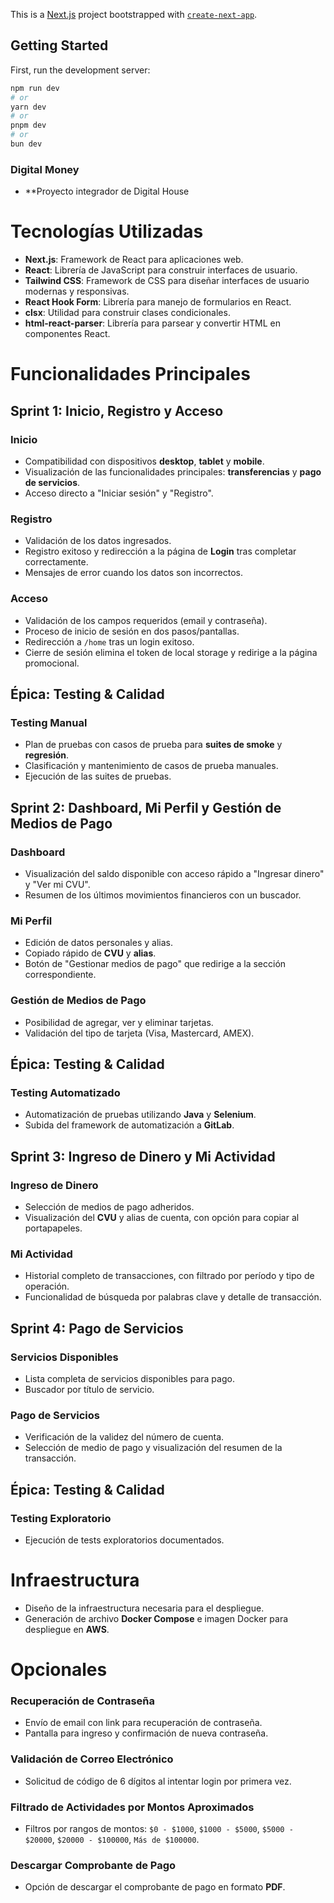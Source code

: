 This is a [Next.js](https://nextjs.org) project bootstrapped with [`create-next-app`](https://nextjs.org/docs/app/api-reference/cli/create-next-app).

## Getting Started

First, run the development server:

```bash
npm run dev
# or
yarn dev
# or
pnpm dev
# or
bun dev
```

### Digital Money

- **Proyecto integrador de Digital House 

# Tecnologías Utilizadas

- **Next.js**: Framework de React para aplicaciones web.
- **React**: Librería de JavaScript para construir interfaces de usuario.
- **Tailwind CSS**: Framework de CSS para diseñar interfaces de usuario modernas y responsivas.
- **React Hook Form**: Librería para manejo de formularios en React.
- **clsx**: Utilidad para construir clases condicionales.
- **html-react-parser**: Librería para parsear y convertir HTML en componentes React.

# Funcionalidades Principales

## Sprint 1: Inicio, Registro y Acceso

### Inicio
- Compatibilidad con dispositivos **desktop**, **tablet** y **mobile**.
- Visualización de las funcionalidades principales: **transferencias** y **pago de servicios**.
- Acceso directo a "Iniciar sesión" y "Registro".

### Registro
- Validación de los datos ingresados.
- Registro exitoso y redirección a la página de **Login** tras completar correctamente.
- Mensajes de error cuando los datos son incorrectos.

### Acceso
- Validación de los campos requeridos (email y contraseña).
- Proceso de inicio de sesión en dos pasos/pantallas.
- Redirección a `/home` tras un login exitoso.
- Cierre de sesión elimina el token de local storage y redirige a la página promocional.

## Épica: Testing & Calidad

### Testing Manual
- Plan de pruebas con casos de prueba para **suites de smoke** y **regresión**.
- Clasificación y mantenimiento de casos de prueba manuales.
- Ejecución de las suites de pruebas.

## Sprint 2: Dashboard, Mi Perfil y Gestión de Medios de Pago

### Dashboard
- Visualización del saldo disponible con acceso rápido a "Ingresar dinero" y "Ver mi CVU".
- Resumen de los últimos movimientos financieros con un buscador.

### Mi Perfil
- Edición de datos personales y alias.
- Copiado rápido de **CVU** y **alias**.
- Botón de "Gestionar medios de pago" que redirige a la sección correspondiente.

### Gestión de Medios de Pago
- Posibilidad de agregar, ver y eliminar tarjetas.
- Validación del tipo de tarjeta (Visa, Mastercard, AMEX).

## Épica: Testing & Calidad

### Testing Automatizado
- Automatización de pruebas utilizando **Java** y **Selenium**.
- Subida del framework de automatización a **GitLab**.

## Sprint 3: Ingreso de Dinero y Mi Actividad

### Ingreso de Dinero
- Selección de medios de pago adheridos.
- Visualización del **CVU** y alias de cuenta, con opción para copiar al portapapeles.

### Mi Actividad
- Historial completo de transacciones, con filtrado por período y tipo de operación.
- Funcionalidad de búsqueda por palabras clave y detalle de transacción.

## Sprint 4: Pago de Servicios

### Servicios Disponibles
- Lista completa de servicios disponibles para pago.
- Buscador por título de servicio.

### Pago de Servicios
- Verificación de la validez del número de cuenta.
- Selección de medio de pago y visualización del resumen de la transacción.

## Épica: Testing & Calidad

### Testing Exploratorio
- Ejecución de tests exploratorios documentados.

# Infraestructura

- Diseño de la infraestructura necesaria para el despliegue.
- Generación de archivo **Docker Compose** e imagen Docker para despliegue en **AWS**.

# Opcionales

### Recuperación de Contraseña
- Envío de email con link para recuperación de contraseña.
- Pantalla para ingreso y confirmación de nueva contraseña.

### Validación de Correo Electrónico
- Solicitud de código de 6 dígitos al intentar login por primera vez.

### Filtrado de Actividades por Montos Aproximados
- Filtros por rangos de montos: `$0 - $1000`, `$1000 - $5000`, `$5000 - $20000`, `$20000 - $100000`, `Más de $100000`.

### Descargar Comprobante de Pago
- Opción de descargar el comprobante de pago en formato **PDF**.
